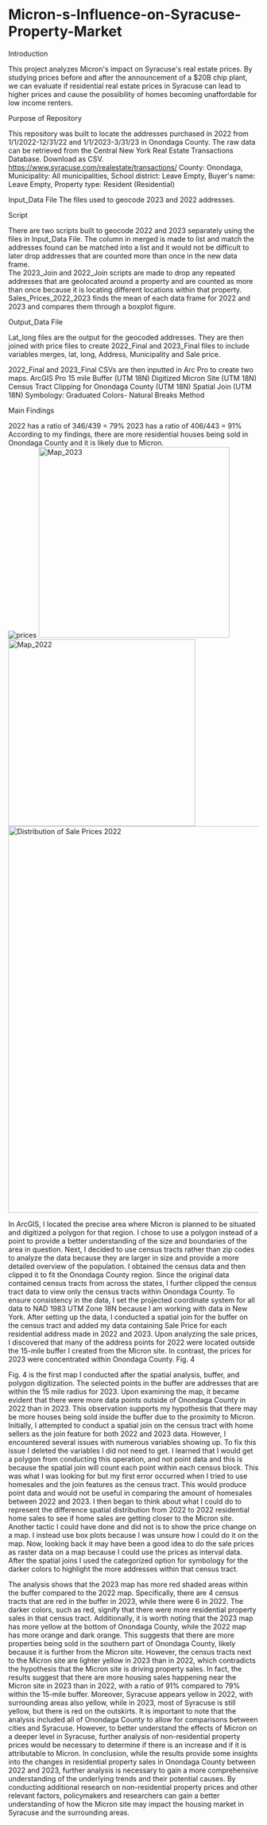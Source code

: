 # Micron-s-Influence-on-Syracuse-Property-Market
Introduction

This project analyzes Micron's impact on Syracuse's real estate prices. By studying prices before and after the announcement of a $20B chip plant, we can evaluate if residential real estate prices in Syracuse can lead to higher prices and cause the possibility of homes becoming unaffordable for low income renters. 

Purpose of Repository

This repository was built to locate the addresses purchased in 2022 from 1/1/2022-12/31/22  and 1/1/2023-3/31/23  in Onondaga County.  The raw data can be retrieved from the Central New York Real Estate Transactions Database. Download as CSV. https://www.syracuse.com/realestate/transactions/ 
County: Onondaga, Municipality: All municipalities, School district: Leave Empty, Buyer's name: Leave Empty, Property type: Resident (Residential)


Input_Data File 
The files used to geocode 2023 and 2022  addresses. 

Script 

There are two scripts  built to geocode 2022 and 2023 separately using the files in Input_Data File. The column in merged is made to list and match the addresses found can be matched into a list and it would not be difficult to later drop addresses that are counted more than once in the new data frame.  
The 2023_Join and 2022_Join scripts are  made to drop any repeated addresses that are geolocated around a property and are counted as more than once because it is locating different locations within that property. 
Sales_Prices_2022_2023 finds the mean of each data frame for 2022 and 2023 and compares them through a boxplot figure.  

Output_Data File

Lat_long files are the output for the geocoded addresses. They are then joined with price files to create 2022_Final and 2023_Final files to include variables merges, lat, long, Address, Municipality and Sale price.

2022_Final and 2023_Final CSVs are then inputted in Arc Pro to create two maps.
ArcGIS Pro
15 mile Buffer (UTM 18N)
Digitized Micron Site (UTM 18N)
Census Tract Clipping for Onondaga County (UTM 18N)
Spatial Join (UTM 18N)
Symbology: Graduated Colors- Natural Breaks Method

Main Findings 

2022 has a ratio of 346/439 = 79%
2023 has a ratio of 406/443 = 91%
According to my findings, there are more residential houses being sold in Onondaga County and it is likely due to Micron.  
![prices](https://github.com/Jgalda1/Micron-s-Influence-on-Syracuse-Property-Market/assets/123008395/f1f9ccc2-e42f-435e-8759-575bd75c717f) 
<img width="384" alt="Map_2023" src="https://github.com/Jgalda1/Micron-s-Influence-on-Syracuse-Property-Market/assets/123008395/44aa7c73-6f35-4b1f-84ff-11ba32cb3b41">
<img width="376" alt="Map_2022" src="https://github.com/Jgalda1/Micron-s-Influence-on-Syracuse-Property-Market/assets/123008395/29b6523a-5ab0-414a-8a8a-b64f5628c250">
<img width="778" alt="Distribution of Sale Prices 2022" src="https://github.com/Jgalda1/Micron-s-Influence-on-Syracuse-Property-Market/assets/123008395/764cae21-3070-40f3-98e1-a8ca1144aae2">

In ArcGIS, I located the precise area where Micron is planned to be situated and digitized a polygon for that region. I chose to use a polygon instead of a point to provide a better understanding of the size and boundaries of the area in question.
Next, I decided to use census tracts rather than zip codes to analyze the data because they are larger in size and provide a more detailed overview of the population. I obtained the census data and then clipped it to fit the Onondaga County region. Since the original data contained census tracts from across the states, I further clipped the census tract data to view only the census tracts within Onondaga County. To ensure consistency in the data, I set the projected coordinate system for all data to NAD 1983 UTM Zone 18N because I am working with data in New York.
After setting up the data, I conducted a spatial join for the buffer on the census tract and added my data containing Sale Price for each residential address made in 2022 and 2023. Upon analyzing the sale prices, I discovered that many of the address points for 2022 were located outside the 15-mile buffer I created from the Micron site. In contrast, the prices for 2023 were concentrated within Onondaga County. 
Fig. 4


Fig. 4 is the first map I conducted after the spatial analysis, buffer, and polygon digitization. The selected points in the buffer are addresses that are within the 15 mile radius for 2023. Upon examining the map,  it became evident that there were more data points outside of Onondaga County in 2022 than in 2023. This observation supports my hypothesis that there may be more houses being sold inside the buffer due to the proximity to Micron. Initially, I attempted to conduct a spatial join on the census tract with home sellers as the join feature for both 2022 and 2023 data. However, I encountered several issues with numerous variables showing up. To fix this issue I deleted the variables I did not need to get. I learned that I would get a polygon from conducting this operation, and not point data and this is because the spatial join will count each point within each census block. This was what I was looking for but my first error occurred when I tried to use homesales and the join features as the census tract. This would produce point data and would not be useful in comparing the amount of homesales between 2022 and 2023. 
I then began to think about what I could do to represent the difference spatial distribution from 2022 to 2022 residential home sales to see if home sales are getting closer to the Micron site. Another tactic I could have done and did not is to show the price change on a map. I instead use box plots because I was unsure how I could do it on the map. Now, looking back it may have been a good idea to do the sale prices as raster data on a map because I could use the prices as interval data. After the spatial joins I used the categorized  option for symbology for the darker colors to highlight the more addresses within that census tract. 


The analysis shows that the 2023 map has more red shaded areas within the buffer compared to the 2022 map. Specifically, there are 4 census tracts that are red in the buffer in 2023, while there were 6 in 2022. The darker colors, such as red, signify that there were more residential property sales in that census tract. Additionally, it is worth noting that the 2023 map has more yellow at the bottom of Onondaga County, while the 2022 map has more orange and dark orange. This suggests that there are more properties being sold in the southern part of Onondaga County, likely because it is further from the Micron site.
However, the census tracts next to the Micron site are lighter yellow in 2023 than in 2022, which contradicts the hypothesis that the Micron site is driving property sales. In fact, the results suggest that there are more housing sales happening near the Micron site in 2023 than in 2022, with a ratio of 91% compared to 79% within the 15-mile buffer. Moreover, Syracuse appears yellow in 2022, with surrounding areas also yellow, while in 2023, most of Syracuse is still yellow, but there is red on the outskirts.
It is important to note that the analysis included all of Onondaga County to allow for comparisons between cities and Syracuse. However, to better understand the effects of Micron on a deeper level in Syracuse, further analysis of non-residential property prices would be necessary to determine if there is an increase and if it is attributable to Micron.
In conclusion, while the results provide some insights into the changes in residential property sales in Onondaga County between 2022 and 2023, further analysis is necessary to gain a more comprehensive understanding of the underlying trends and their potential causes. By conducting additional research on non-residential property prices and other relevant factors, policymakers and researchers can gain a better understanding of how the Micron site may impact the housing market in Syracuse and the surrounding areas.



  


